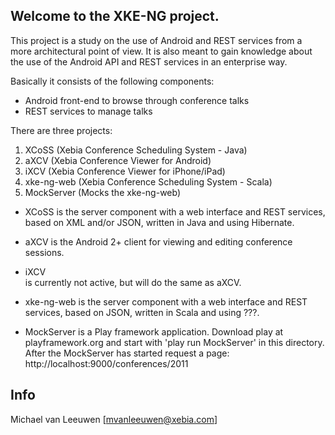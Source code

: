 ## Welcome to the XKE-NG project.

This project is a study on the use of Android and REST services from a more
architectural point of view. It is also meant to gain knowledge about the use
of the Android API and REST services in an enterprise way.

Basically it consists of the following components:
* Android front-end to browse through conference talks
* REST services to manage talks

There are three projects:

  1. XCoSS (Xebia Conference Scheduling System - Java)
  2. aXCV (Xebia Conference Viewer for Android)
  3. iXCV (Xebia Conference Viewer for iPhone/iPad)
  4. xke-ng-web (Xebia Conference Scheduling System - Scala)
  5. MockServer (Mocks the xke-ng-web)

* XCoSS 
is the server component with a web interface and REST services,
based on XML and/or JSON, written in Java and using Hibernate.

* aXCV
is the Android 2+ client for viewing and editing conference sessions.

* iXCV  
is currently not active, but will do the same as aXCV.

* xke-ng-web 
is the server component with a web interface and REST services,
based on JSON, written in Scala and using ???.

* MockServer 
is a Play framework application. Download play at playframework.org
and start with 'play run MockServer' in this directory.
After the MockServer has started request a page: http://localhost:9000/conferences/2011

## Info
Michael van Leeuwen [mvanleeuwen@xebia.com]
